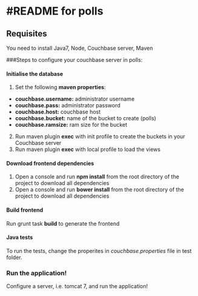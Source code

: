 #README for polls
==========================

## Requisites

You need to install Java7, Node, Couchbase server, Maven

###Steps to configure your couchbase server in polls:

#### Initialise the database
1. Set the following **maven properties**:
  * **couchbase.username:** administrator username
  * **couchbase.pass:** administrator password
  * **couchbase.host:** couchbase host
  * **couchbase.bucket:** name of the bucket to create (polls)
  * **couchbase.ramsize:** ram size for the bucket

2. Run maven plugin **exec** with init profile to create the buckets in your Couchbase server 
3. Run maven plugin **exec** with local profile to load the views

#### Download frontend dependencies

1. Open a console and run **npm install** from the root directory of the project to download all dependencies
2. Open a console and run **bower install** from the root directory of the project to download all dependencies

#### Build frontend

Run grunt task **build** to generate the frontend

#### Java tests

To run the tests, change the properites in *couchbase.properties* file in test folder.

### Run the application!
Configure a server, i.e. tomcat 7, and run the application!

